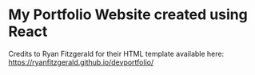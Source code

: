 # My Portfolio Website created using React

Credits to Ryan Fitzgerald for their HTML template available here: https://ryanfitzgerald.github.io/devportfolio/

